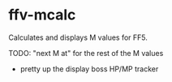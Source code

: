 # ffv-mcalc
Calculates and displays M values for FF5.

TODO:
"next M at" for the rest of the M values
- pretty up the display
boss HP/MP tracker
